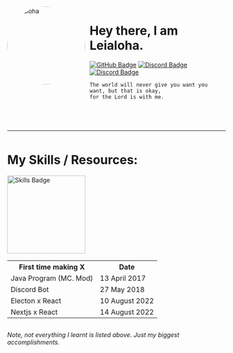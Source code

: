 <img width="180" height="180" align="left" style="float:left;margin: 0 10px 0 0;border-radius:50%;" alt="Leialoha" src="https://avatars.githubusercontent.com/u/46801087" />

# Hey there, I am Leialoha.

<div>
	<a href="https://github.com/Leialoha"><img src="https://img.shields.io/badge/-Github-000000?style=flat-square&labelColor=000000&logo=Github&logoColor=white&link=https://github.com/Leialoha" alt="GitHub Badge"/></a>
	<!-- <a href="https://twitter.com/uSebazz"><img src="https://img.shields.io/badge/-Twitter-000000?style=flat-square&labelColor=000000&logo=twitter&logoColor=white&link=https://twitter.com/izakdvlpr" alt="Twitter Badge"/></a> -->
	<a href="https://discord.com/users/899339781132124220"><img src="https://img.shields.io/badge/-Discord-000000?style=flat-square&labelColor=000000&logo=discord&logoColor=white&link=https://discord.com/users/899339781132124220" alt="Discord Badge"/></a>
	<a href="https://open.spotify.com/user/yeg9kuklzy5shgxlqmu7tde96"><img src="https://img.shields.io/badge/-Spotify-000000?style=flat-square&labelColor=000000&logo=spotify&logoColor=white&link=https://open.spotify.com/user/yeg9kuklzy5shgxlqmu7tde96" alt="Discord Badge"/></a>
	<!--  -->
</div>

```
The world will never give you want you want, but that is okay,
for the Lord is with me.
```

<div style="margin: 70px 0 0 0;"></div>

---

<div style="margin: 50px 0 0 0;"></div>

# My Skills / Resources:
<img width="180" height="180" align="left" style="float:left;margin: 0 10px 0 0;" alt="Skills Badge" src="https://skillicons.dev/icons?i=bots,electron,express,figma,github,idea,java,js,jquery,mongodb,mysql,nextjs,nodejs,react,regex,vscode&perline=4" />

<table style="overflow:visible;display:inline-block;">
	<tr>
		<th>First time making X</td>
		<th>Date</td>
	<tr>
	<tr>
		<td>Java Program (MC. Mod)</td>
		<td>13 April 2017</td>
	<tr>
	<tr>
		<td>Discord Bot</td>
		<td>27 May 2018</td>
	<tr>
	<!-- <tr>
		<td>Electon App</td>
		<td>18 August 2019</td>
	<tr> -->
	<tr>
		<td>Electon x React</td>
		<td>10 August 2022</td>
	<tr>
	<tr>
		<td>Nextjs x React</td>
		<td>14 August 2022</td>
	<tr>
</table>

*Note, not everything I learnt is listed above. Just my biggest accomplishments.*

